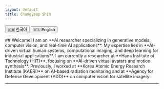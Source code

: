 ```yaml
---
layout: default
title: Changyeop Shin
---
```


<button onclick="switchLanguage('ko')">🇰🇷 한국어</button>
<button onclick="switchLanguage('en')">🇺🇸 English</button>

<div id="content-ko" style="display: none;">
  ## 환영합니다!
  저는 **생성형 AI, 컴퓨터 비전, 실시간 AI 응용**을 연구하는 인공지능 연구원입니다.  
  제 연구는 **가상 인간 시스템, 위성영상 분석, AI 기반 과학 기술**과 관련된 솔루션 개발에 중점을 둡니다.  

  저는 **하나금융융합기술원(HIT)**에서 연구원으로 근무하며, **가상 인간 생성 및 AI 기반 영상 합성 연구**를 수행하고 있습니다.  
  이전에는 **한국원자력연구원(KAERI)**에서 실시간 방사선 감지 AI 연구를 수행했으며,  
  **국방과학연구소(ADD)**에서 인공위성 영상 분석과 관련된 컴퓨터 비전 연구를 수행하였습니다.

  ---
</div>

<div id="content-en">
  ## Welcome!
  I am an **AI researcher specializing in generative models, computer vision, and real-time AI applications**.  
  My expertise lies in **AI-driven virtual human systems, computational imaging, and deep learning for industrial applications**.  
  I am currently a researcher at **Hana Institute of Technology (HIT)**, focusing on **AI-driven virtual avatars and motion synthesis**.  
  Previously, I worked at **Korea Atomic Energy Research Institute (KAERI)** on AI-based radiation monitoring and at  
  **Agency for Defense Development (ADD)** on computer vision for satellite imagery.

  ---
</div>

<script>
  function switchLanguage(lang) {
    if (lang === 'ko') {
      document.getElementById('content-ko').style.display = 'block';
      document.getElementById('content-en').style.display = 'none';
    } else {
      document.getElementById('content-ko').style.display = 'none';
      document.getElementById('content-en').style.display = 'block';
    }
  }
  // 기본 언어 설정 (예: English)
  switchLanguage('en');
</script>
